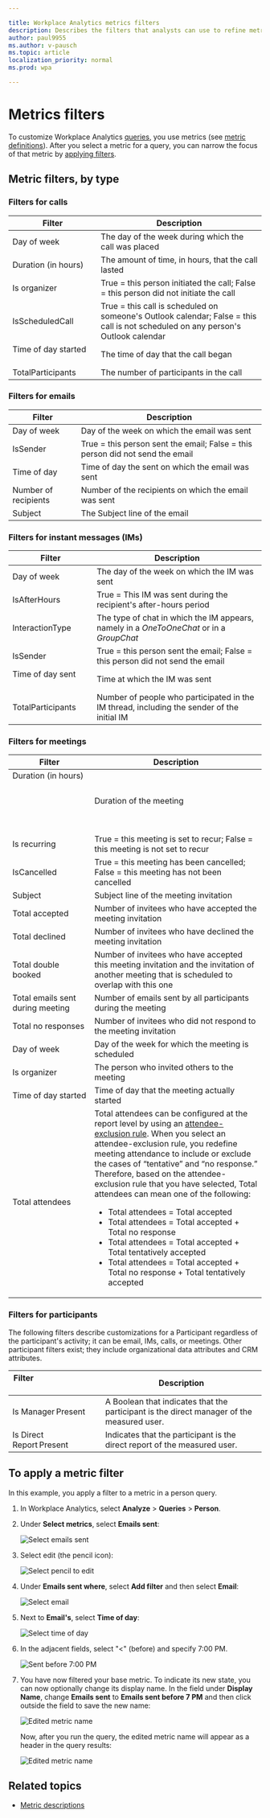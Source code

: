 ```yaml
---

title: Workplace Analytics metrics filters 
description: Describes the filters that analysts can use to refine metrics in queries 
author: paul9955
ms.author: v-pausch
ms.topic: article
localization_priority: normal 
ms.prod: wpa

---
```


# Metrics filters

To customize Workplace Analytics [queries](../tutorials/query-basics.md), you use metrics (see [metric definitions](metric-definitions.md)). After you select a metric for a query, you can narrow the focus of that metric by [applying filters](#to-apply-a-metric-filter). 

## Metric filters, by type

### Filters for calls

| Filter | Description |
| ------ | ----------- |
| Day of week | The day of the week during which the call was placed | 
| Duration (in hours)  | The amount of time, in hours, that the call lasted | 
| Is organizer  | True = this person initiated the call; False = this person did not initiate the call | 
| IsScheduledCall  | True = this call is scheduled on someone's Outlook calendar; False = this call is not scheduled on any person's Outlook calendar | 
| Time of day started &nbsp; &nbsp; &nbsp; &nbsp; &nbsp; &nbsp; &nbsp; &nbsp; &nbsp; &nbsp; &nbsp; &nbsp; &nbsp;  | The time of day that the call began | 
| TotalParticipants  | The number of participants in the call | 

### Filters for emails

| Filter | Description |
| ------ | ----------- |
| Day of week | Day of the week on which the email was sent | 
| IsSender | True = this person sent the email; False = this person did not send the email | 
| Time of day | Time of day the sent on which the email was sent | 
| Number of recipients | Number of the recipients on which the email was sent | 
| Subject | The Subject line of the email | 

### Filters for instant messages (IMs)

| Filter | Description |
| ------ | ----------- |
| Day of week  | The day of the week on which the IM was sent | 
| IsAfterHours | True = This IM was sent during  the recipient's after-hours period | 
| InteractionType | The type of chat in which the IM appears, namely in a _OneToOneChat_ or in a  _GroupChat_ | 
| IsSender | True = this person sent the email; False = this person did not send the email | 
| Time of day sent &nbsp; &nbsp; &nbsp; &nbsp; &nbsp; &nbsp; &nbsp; &nbsp; | Time at which the IM was sent | 
| TotalParticipants | Number of people who participated in the IM thread, including the sender of the initial IM | 

### Filters for meetings 

| Filter | Description |
| ------ | ----------- |
| Duration (in hours) &nbsp; &nbsp; &nbsp; &nbsp; &nbsp; &nbsp; &nbsp; &nbsp; &nbsp; &nbsp; &nbsp; &nbsp; &nbsp; &nbsp; &nbsp; &nbsp; &nbsp; &nbsp; &nbsp; &nbsp; &nbsp; &nbsp; &nbsp; &nbsp; &nbsp; &nbsp; &nbsp; &nbsp; &nbsp; &nbsp; &nbsp; &nbsp; &nbsp; &nbsp; &nbsp; &nbsp; &nbsp; &nbsp; &nbsp; &nbsp; &nbsp; &nbsp; &nbsp; &nbsp; &nbsp; &nbsp; &nbsp; &nbsp; &nbsp; &nbsp; &nbsp; &nbsp; &nbsp; &nbsp; &nbsp; &nbsp; &nbsp; &nbsp; &nbsp; &nbsp; &nbsp; &nbsp; &nbsp; &nbsp; &nbsp; &nbsp; &nbsp; &nbsp; &nbsp; &nbsp; &nbsp; &nbsp; &nbsp; &nbsp; | Duration of the meeting | 
| Is recurring | True = this meeting is set to recur; False = this meeting is not set to recur | 
| IsCancelled   | True = this meeting has been cancelled; False = this meeting has not been cancelled | 
| Subject         | Subject line of the meeting invitation | 
| Total accepted  | Number of invitees who have accepted the meeting invitation | 
| Total declined  | Number of invitees who have declined the meeting invitation | 
| Total double booked  | Number of invitees who have accepted this meeting invitation and the invitation of another meeting that is scheduled to overlap with this one | 
| Total emails sent during meeting   | Number of emails sent by all participants during the meeting | 
| Total no responses   | Number of invitees who did not respond to the meeting invitation | 
| Day of week   | Day of the week for which the meeting is scheduled | 
| Is organizer   | The person who invited others to the meeting | 
| Time of day started   | Time of day that the meeting actually started | 
| Total attendees   | Total attendees can be configured at the report level by using an [attendee-exclusion rule](../tutorials/attendee-exclusion-rules.md). When you select an attendee-exclusion rule, you redefine meeting attendance to include or exclude the cases of “tentative” and “no response.” Therefore, based on the attendee-exclusion rule that you have selected, Total attendees can mean one of the following: <br> <ul> <li>Total attendees = Total accepted </li> <li>Total attendees = Total accepted + Total no response </li> <li>Total attendees = Total accepted + Total tentatively accepted </li> <li>Total attendees = Total accepted + Total no response + Total tentatively accepted </li> </ul> | 

<!-- Still need in this table: MeetingResources  -->


### Filters for participants

The following filters describe customizations for a Participant regardless of the participant's activity; it can be email, IMs, calls, or meetings. Other participant filters exist; they include organizational data attributes and CRM attributes.

| Filter &nbsp; &nbsp; &nbsp;&nbsp; &nbsp; &nbsp;&nbsp; &nbsp; &nbsp;&nbsp; &nbsp; &nbsp;&nbsp; &nbsp; &nbsp;&nbsp; &nbsp; &nbsp;&nbsp; &nbsp; &nbsp;&nbsp; &nbsp; &nbsp;&nbsp; &nbsp; &nbsp; | Description |
| ------ | ----------- |
| Is Manager Present   | A Boolean that indicates that the participant is the direct manager of the measured user. | 
| Is Direct Report Present  | Indicates that the participant is the direct report of the measured user. | 


## To apply a metric filter

In this example, you apply a filter to a metric in a person query.

1. In Workplace Analytics, select **Analyze** > **Queries** > **Person**.

2. Under **Select metrics**, select **Emails sent**:
   
   ![Select emails sent](../images/wpa/use/emails-sent.png)

3. Select edit (the pencil icon):

   ![Select pencil to edit](../images/wpa/use/emails-sent-edit-pencil.png)

4. Under **Emails sent where**, select **Add filter** and then select **Email**:

   ![Select email](../images/wpa/use/add-filter-email.png)

5. Next to **Email's**, select **Time of day**:

   ![Select time of day](../images/wpa/use/email-sent-time-of-day.png)

6. In the adjacent fields, select "<" (before) and specify 7:00 PM. 

   ![Sent before 7:00 PM](../images/wpa/use/sent-before-7pm.png)

7. You have now filtered your base metric. To indicate its new state, you can now optionally change its display name. In the field under **Display Name**, change **Emails sent** to **Emails sent before 7 PM** and then click outside the field to save the new name:

   ![Edited metric name](../images/wpa/use/edit-metric-name.png)

   Now, after you run the query, the edited metric name will appear as a header in the query results: 

      ![Edited metric name](../images/wpa/use/edited-metric-name.png)

## Related topics

* [Metric descriptions](metric-definitions.md)
